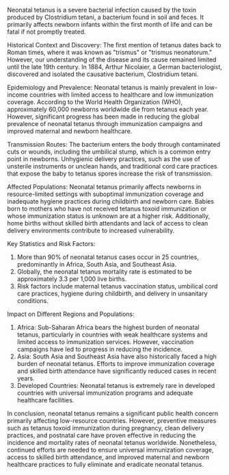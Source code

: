 Neonatal tetanus is a severe bacterial infection caused by the toxin produced by Clostridium tetani, a bacterium found in soil and feces. It primarily affects newborn infants within the first month of life and can be fatal if not promptly treated.

Historical Context and Discovery:
The first mention of tetanus dates back to Roman times, where it was known as "trismus" or "trismus neonatorum." However, our understanding of the disease and its cause remained limited until the late 19th century. In 1884, Arthur Nicolaier, a German bacteriologist, discovered and isolated the causative bacterium, Clostridium tetani.

Epidemiology and Prevalence:
Neonatal tetanus is mainly prevalent in low-income countries with limited access to healthcare and low immunization coverage. According to the World Health Organization (WHO), approximately 60,000 newborns worldwide die from tetanus each year. However, significant progress has been made in reducing the global prevalence of neonatal tetanus through immunization campaigns and improved maternal and newborn healthcare.

Transmission Routes:
The bacterium enters the body through contaminated cuts or wounds, including the umbilical stump, which is a common entry point in newborns. Unhygienic delivery practices, such as the use of unsterile instruments or unclean hands, and traditional cord care practices that expose the baby to tetanus spores increase the risk of transmission.

Affected Populations:
Neonatal tetanus primarily affects newborns in resource-limited settings with suboptimal immunization coverage and inadequate hygiene practices during childbirth and newborn care. Babies born to mothers who have not received tetanus toxoid immunization or whose immunization status is unknown are at a higher risk. Additionally, home births without skilled birth attendants and lack of access to clean delivery environments contribute to increased vulnerability.

Key Statistics and Risk Factors:
1. More than 90% of neonatal tetanus cases occur in 25 countries, predominantly in Africa, South Asia, and Southeast Asia.
2. Globally, the neonatal tetanus mortality rate is estimated to be approximately 3.3 per 1,000 live births.
3. Risk factors include maternal tetanus vaccination status, umbilical cord care practices, hygiene during childbirth, and delivery in unsanitary conditions.

Impact on Different Regions and Populations:
1. Africa: Sub-Saharan Africa bears the highest burden of neonatal tetanus, particularly in countries with weak healthcare systems and limited access to immunization services. However, vaccination campaigns have led to progress in reducing the incidence.
2. Asia: South Asia and Southeast Asia have also historically faced a high burden of neonatal tetanus. Efforts to improve immunization coverage and skilled birth attendance have significantly reduced cases in recent years.
3. Developed Countries: Neonatal tetanus is extremely rare in developed countries with universal immunization programs and adequate healthcare facilities.

In conclusion, neonatal tetanus remains a significant public health concern primarily affecting low-resource countries. However, preventive measures such as tetanus toxoid immunization during pregnancy, clean delivery practices, and postnatal care have proven effective in reducing the incidence and mortality rates of neonatal tetanus worldwide. Nonetheless, continued efforts are needed to ensure universal immunization coverage, access to skilled birth attendance, and improved maternal and newborn healthcare practices to fully eliminate and eradicate neonatal tetanus.